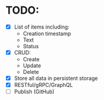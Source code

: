 # TODO:

- [x] List of items including:
    - Creation timestamp
    - Text
    - Status
- [x] CRUD:
    - Create
    - Update
    - Delete
- [x] Store all data in persistent storage
- [x] RESTful/gRPC/GraphQL
- [ ] Publish (GitHub)